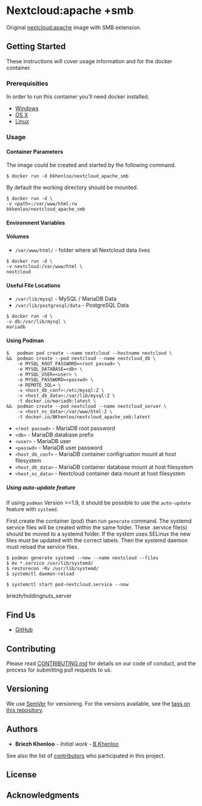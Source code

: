 # Nextcloud:apache +smb

Original [nextcloud:apache](https://hub.docker.com/_/nextcloud/) image with SMB extension.

## Getting Started

These instructions will cover usage information and for the docker container.

### Prerequisities

In order to run this container you'll need docker installed.

* [Windows](https://docs.docker.com/windows/started)
* [OS X](https://docs.docker.com/mac/started/)
* [Linux](https://docs.docker.com/linux/started/)

### Usage

#### Container Parameters

The image could be created and started by the following command.  

```shell
$ docker run -d bkhenloo/nextcloud_apache_smb
```

By default the working directory should be mounted. 

```shell
§ docker run -d \
-v <path>:/var/www/html:rw 
bkhenloo/nextcloud_apache_smb
```

#### Environment Variables

#### Volumes

* `/var/www/html/` - folder where all Nextcloud data lives

```shell
$ docker run -d \
-v nextcloud:/var/www/html \
nextcloud
```

#### Useful File Locations

* `/var/lib/mysql` 						- MySQL / MariaDB Data
* `/var/lib/postgresql/data`	- PostgreSQL Data

```shell
$ docker run -d \
-v db:/var/lib/mysql \
mariadb
```

#### Using Podman

```shell
$   podman pod create --name nextcloud --hostname nextcloud \
&&  podman create --pod nextcloud --name nextcloud_db \
    -e MYSQL_ROOT_PASSWORD=<root passwd> \
    -e MYSQL_DATABASE=<db> \
    -e MYSQL_USER=<user> \
    -e MYSQL_PASSWORD=<passwd> \
    -e REMOTE_SQL= \
    -v <host_db_conf>:/etc/mysql:Z \
    -v <host_db_data>:/var/lib/mysql:Z \
    -t docker.io/mariadb:latest \
&&  podman create --pod nextcloud --name nextcloud_server \
    -v <host_nc_data>:/var/www/html:Z \
    -t docker.io/BKhenloo/nextcloud_apache_smb:latest
```

* `<root passwd>`   - MariaDB root password
* `<db>`            - MariaDB database prefix
* `<user>`          - MariaDB user
* `<passwd>`        - MariaDB user password
* `<host_db_conf>`  - MariaDB container configruation mount at host filesystem
* `<host_db_data>`  - MariaDB container database mount at host filesystem
* `<host_nc_data>`  - Nextcloud container data mount at host filesystem 

##### Using auto-update feature

If using `podman` Version >=1.9, it should be possible to use the `auto-update` feature with `systemd`.

First create the container (pod) than run `generate` command. The systemd service files will be created within the same folder.
These .service file(s) should be moved to a systemd folder. 
If the system uses SELinux the new files must be updated with the correct labels. 
Then the systemd daemon must reload the service files.

```shell
$ podman generate systemd --new --name nextcloud --files
$ mv *.service /usr/lib/systemd/
$ restorecon -Rv /usr/lib/systemd/
$ systemctl daemon-reload

$ systemctl start pod-nextcloud.service --now
```

briezh/holdingnuts_server

## Find Us

* [GitHub](https://github.com/BKhenloo/nextcloud_apache_smb)

## Contributing

Please read [CONTRIBUTING.md](CONTRIBUTING.md) for details on our code of conduct, and the process for submitting pull requests to us.

## Versioning

We use [SemVer](http://semver.org/) for versioning. For the versions available, see the 
[tags on this repository](https://github.com/BKhenloo/nextcloud_apache_smb/tags). 

## Authors

* **Briezh Khenloo** - *Initial work* - [B.Khenloo](https://github.com/BKhenloo)

See also the list of [contributors](https://github.com/BKhenloo/holdingnuts_server/contributors) who 
participated in this project.

## License

## Acknowledgments
